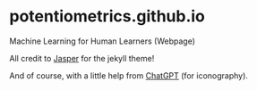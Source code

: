 # potentiometrics.github.io
Machine Learning for Human Learners (Webpage)

All credit to [Jasper](https://github.com/jekyllt/jasper) for the jekyll theme!

And of course, with a little help from [ChatGPT](chat.openai.com) (for iconography).
